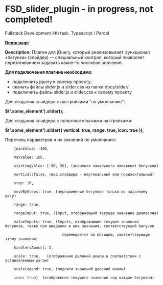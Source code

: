 # FSD_slider_plugin - in progress, not completed!
Fullstack Development 4th task.
Typescript / Parcel

**[Demo page](https://iea140777.github.io/FSD_slider_plugin/)**

**Description:**
Плагин для jQuery, который реализовывает функционал «бегунка» (слайдер) — специальный контрол, который позволяет перетягиванием задавать какое-то числовое значение.

**Для подключения плагина необходимо:**
- подключить jquery к своему проекту;
- скачать файлы slider.js и slider.css из папки docs/slider/
- подключить файлы slider.js и slider.css к своему проекту

Для создания слайдера c настройками "по умолчанию":

**$('.some_element').slider();**

Для создания слайдера с пользовательскими настройками:

**$('.some_element').slider({
   vertical: true,
    range: true,
    icon: true
});**

Перечень параметров и их значений по умолчанию:

        {minValue: -100,
        
        maxValue: 100,
        
        startingValue: [-50, 20], (значения начального положения бегунков)
        
        vertical:false, (вид слайдера - вертикальный или горизонтальный)
        
        step: 10,
        
        moveBySteps: true, (передвижение бегунков только по заданному шагу)
        
        range: true,
        
        rangeInput: true, (Input, отображающий текущее значение диапазона)
        
        valueInputs: true, (Inputs, отображающие текущее значение бегунков, также при введении в них значения, соответствующий бегунок 
        
                              перемещается на позицию, соответствующую этому значению)
                              
        handlersAmount: 2, 
        
        scale: true,   (отображение делений шкалы в соответствии с установленным шагом)
        
        scaleLegend: true, (подписи значений делений шкалы)
        
        icon: true}  (отображение текущего значения над каждым бегунком)
   
   

